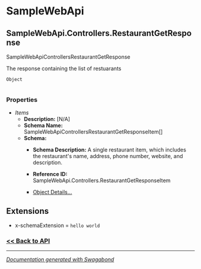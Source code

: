 
# SampleWebApi

## SampleWebApi.Controllers.RestaurantGetResponse

SampleWebApiControllersRestaurantGetResponse

The response containing the list of restuarants


`Object`

```

```

### Properties


* *Items*
    * **Description:** [N/A]
    * **Schema Name:** SampleWebApiControllersRestaurantGetResponseItem[]
    * **Schema:** 
        * **Schema Description:** A single restaurant item, which includes the restaurant's name, address, phone number, website, and description.
 
        * **Reference ID:** SampleWebApi.Controllers.RestaurantGetResponseItem
        * [Object Details...](../schema/SampleWebApiControllersRestaurantGetResponseItem.md)
    




## Extensions
* x-schemaExtension = `hello world`


### [<< Back to API](../SampleWebApi.Readme.md)

*** 

*[Documentation generated with Swagabond](https://github.com/jordanbleu/swagabond)*

